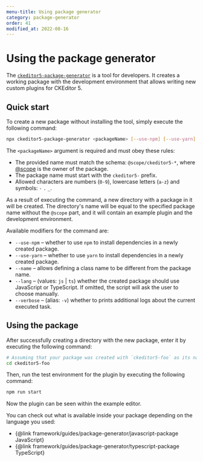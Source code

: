 ```yaml
---
menu-title: Using package generator
category: package-generator
order: 41
modified_at: 2022-08-16
---
```


# Using the package generator

The [`ckeditor5-package-generator`](https://www.npmjs.com/package/ckeditor5-package-generator) is a tool for developers. It creates a working package with the development environment that allows writing new custom plugins for CKEditor 5.

## Quick start

To create a new package without installing the tool, simply execute the following command:

```bash
npx ckeditor5-package-generator <packageName> [--use-npm] [--use-yarn] [--name <...>] [--verbose] [--lang <js|ts>]
```

The `<packageName>` argument is required and must obey these rules:

* The provided name must match the schema: `@scope/ckeditor5-*`, where [@scope](https://docs.npmjs.com/about-scopes) is the owner of the package.
* The package name must start with the `ckeditor5-` prefix.
* Allowed characters are numbers (`0-9`), lowercase letters (`a-z`) and symbols: `-` `.` `_`.

As a result of executing the command, a new directory with a package in it will be created. The directory's name will be equal to the specified package name without the `@scope` part, and it will contain an example plugin and the development environment.

Available modifiers for the command are:

* `--use-npm` &ndash; whether to use `npm` to install dependencies in a newly created package.
* `--use-yarn` &ndash; whether to use `yarn` to install dependencies in a newly created package.
* `--name` &ndash; allows defining a class name to be different from the package name.
* `--lang` &ndash; (values: `js` | `ts`) whether the created package should use JavaScript or TypeScript. If omitted, the script will ask the user to choose manually.
* `--verbose` &ndash; (alias: `-v`) whether to prints additional logs about the current executed task.

## Using the package

After successfully creating a directory with the new package, enter it by executing the following command:

```bash
# Assuming that your package was created with `ckeditor5-foo` as its name.
cd ckeditor5-foo
```

Then, run the test environment for the plugin by executing the following command:

```bash
npm run start
```

Now the plugin can be seen within the example editor.

You can check out what is available inside your package depending on the language you used:

* {@link framework/guides/package-generator/javascript-package JavaScript}
* {@link framework/guides/package-generator/typescript-package TypeScript}

